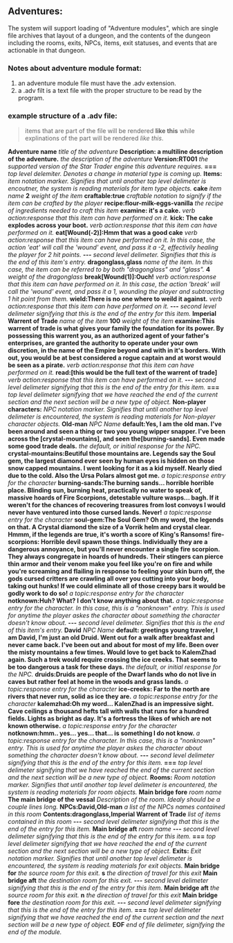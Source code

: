 ## Adventures:
The system will support loading of "Adventure modules", which are single file archives that layout of a dungeon, and the contents of the dungeon including the rooms, exits, NPCs, items, exit statuses, and events that are actionable in that dungeon.

### Notes about adventure module format:
1. an adventure module file must have the .adv extension.
2. a .adv filt is a text file with the proper structure to be read by the program.

### example structure of a .adv file:
> items that are part of the file will be rendered **like this** while explinations of the part will be rendered *like this*.

**Adventure name** *title of the adventure*
**Description: a multiline description of the adventure.** *the description of the adventure*
**Version:RT001** *the supported version of the Star Trader engine this adventure requires.*
**===** *top level delemiter. Denotes a change in material type is coming up.*
**Items:** *item notation marker. Signifies that until another top level delimeter is encoutner, the system is reading materials for item type objects.*
**cake** *item name*
**2** *weight of the item*
**craftable:true** *craftable notation to signify if the item can be crafted by the player*
**recipe:flour-milk-eggs-vanilla** *the recipe of ingredients needed to craft this item*
**examine: it's a cake.** *verb action:response that this item can have performed on it.*
**kick: The cake explodes across your boot.** *verb action:response that this item can have performed on it.*
**eat[Wound(-2)]:Hmm that was a good cake** *verb action:response that this item can have performed on it. In this case, the action 'eat' will call the 'wound' event, and pass it a -2, effectivily healing the player for 2 hit points.*
**---** *second level delimeter. Signifies that this is the end of this item's entry.*
**dragonglass,glass** *name of the item. In this case, the item can be referred to by both "dragonglass" and "glass".*
**4** *weight of the dragonglass*
**break[Wound(1)]:Ouch!** *verb action:response that this item can have performed on it. In this case, the action 'break' will call the 'wound' event, and pass it a 1, wounding the player and subtracting 1 hit point from them.*
**wield:There is no one where to weild it against.** *verb action:response that this item can have performed on it.*
**---** *second level delimeter signifying that this is the end of the entry for this item.*
**Imperial Warrent of Trade** *name of the item*
**100** *weight of the item*
**examine:This warrent of trade is what gives your family the foundation for its power. By possessing this warrent you, as an authorized agent of your father's enterprises, are granted the authority to operate under your own discretion, in the name of the Empire beyond and with in it's borders. With out, you would be at best considered a rogue captain and at worst would be seen  as a pirate.** *verb action:response that this item can have performed on it.*
**read:[this would be the full text of the warrent of trade]**  *verb action:response that this item can have performed on it.*
**---** *second level delimeter signifying that this is the end of the entry for this item.*
**===** *top level delimeter signifying that we have reached the end of the current section and the next section will be a new type of object.*
**Non-player characters:** *NPC notation marker. Signifies that until another top level delimeter is encountered, the system is reading materials for Non-player character objects.*
**Old-man** *NPC Name*
**default:Yes, I am the old man. I've been around and seen a thing or two you young wipper snapper. I've been across the [crystal-mountains], and seen the[burning-sands]. Even made some good trade deals.** *the default, or initial response for the NPC.*
**crystal-mountains:Beutiful those mountains are. Legends say the Soul gem, the largest diamond ever seen by human eyes is hidden on those snow capped mountains. I went looking for it as a kid myself. Nearly died due to the cold. Also the Ursa Polars almost got me.** *a topic:response entry for the character*
**burning-sands:The burning sands... horrible horrible place. Blinding sun, burning heat, practically no water to speak of, massive hoards of Fire Scorpions, detestable vulture wasps... bagh. If it weren't for the chances of recovering treasures from lost convoys I would never have ventured into those cursed lands. Never!** *a topic:response entry for the character*
**soul-gem:The Soul Gem? Oh my word, the legends on that. A Crystal diamond the size of a Vorrik helm and crystal clear. Hmmm, if the legends are true, it's worth a score of King's Ransoms!** 
**fire-scorpions: Horrible devil spawn those things. Individually they are a dangerous annoyance, but you'll never encounter a single fire scorpion. They always congregate in hoards of hundreds. Their stingers can pierce thin armor and their venom make you feel like you're on fire and while you're screaming and flailing in response to feeling your skin burn off, the gods cursed critters are crawling all over you cutting into your body, taking out hunks! If we could eliminate all of those creepy bars it would be godly work to do so!** *a topic:response entry for the character*
**notknown:Huh? What? I don't know anything about that.** *a topic:response entry for the character. In this case, this is a "nonknown" entry. This is used for anytime the player askes the character about something the character doesn't know about.*
**---** *second level delimeter. Signifies that this is the end of this item's entry.*
**David** *NPC Name*
**default: greetings young traveler, I am David, I'm just an old Druid. Went out for a walk after breakfast and never came back. I've been out and about for most of my life. Been over the misty mountains a few times. Would love to get back to KalemZhad again. Such a trek would require crossing the ice creeks. That seems to be too dangerous a task for these days.** *the default, or initial response for the NPC.*
**druids:Druids are people of the Dwarf lands who do not live in caves but rather feel at home in the woods and grass lands.** *a topic:response entry for the character*
**ice-creeks: Far to the north are rivers that never run, solid as ice they are.** *a topic:response entry for the character*
**kalemzhad:Oh my word... KalenZhad is an impressive sight. Cave ceilings a thousand hefts tall with walls that runs for a hundred fields. Lights as bright as day. It's a fortress the likes of which are not known otherwise.** *a topic:response entry for the character*
**notknown:hmm.. yes... yes... that... is something I do not know.** *a topic:response entry for the character. In this case, this is a "nonknown" entry. This is used for anytime the player askes the character about something the character doesn't know about.*
**---** *second level delimeter signifying that this is the end of the entry for this item.*
**===** *top level delimeter signifying that we have reached the end of the current section and the next section will be a new type of object.*
**Rooms:** *Room notation marker. Signifies that until another top level delimeter is encountered, the system is reading materials for room objects.*
**Main bridge fore** *room name*
**The main bridge of the vessal** *Description of the room. Idealy should be a couple lines long.*
**NPCs:David,Old-man** *a list of the NPCs names contained in this room*
**Contents:dragonglass,Imperial Warrent of Trade** *list of items contained in this room*
**---** *second level delimeter signifying that this is the end of the entry for this item.*
**Main bridge aft** *room name*
**---** *second level delimeter signifying that this is the end of the entry for this item.*
**===** *top level delimeter signifying that we have reached the end of the current section and the next section will be a new type of object.*
**Exits:** *Exit notation marker. Signifies that until another top level delimeter is encountered, the system is reading materials for exit objects.*
**Main bridge for** *the source room for this exit.*
**s** *the direction of travel for this exit*
**Main bridge aft** *the destination room for this exit.*
**---** *second level delimeter signifying that this is the end of the entry for this item.*
**Main bridge aft** *the source room for this exit.*
**n** *the direction of travel for this exit*
**Main bridge fore** *the destination room for this exit.*
**---** *second level delimeter signifying that this is the end of the entry for this item.*
**===** *top level delimeter signifying that we have reached the end of the current section and the next section will be a new type of object.*
**EOF** *end of file delimeter, signifying the end of the module.*

